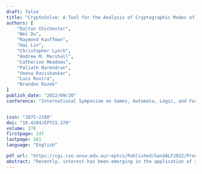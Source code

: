 ```yaml
---
draft: false
title: "CryptoSolve: A Tool for the Analysis of Cryptographic Modes of Operation"
authors: [
    "Dalton Chichester",
    "Wei Du",
    "Raymond Kauffman",
    "Hai Lin",
    "Christopher Lynch",
    "Andrew M. Marshall",
    "Catherine Meadows",
    "Paliath Narendran",
    "Veena Ravishankar",
    "Luis Rovira",
    "Brandon Rozek"
]
publish_date: "2022/09/20"
conference: "International Symposium on Games, Automata, Logic, and Formal Verification"


issn: "2075-2180"
doi: "10.4204/EPTCS.370"
volume: 370
firstpage: 147
lastpage: 161
language: "English"

pdf_url: "https://cgi.cse.unsw.edu.au/~eptcs/Published/GandALF2022/Proceedings.pdf#page=157"
abstract: "Recently, interest has been emerging in the application of symbolic techniques to the specification and analysis of cryptosystems. These techniques, when accompanied by suitable proofs of soundness/completeness, can be used both to identify insecure cryptosystems and prove sound ones secure. But although a number of such symbolic algorithms have been developed and implemented, they remain scattered throughout the literature. In this paper, we present a tool, CryptoSolve, which provides a common basis for specification and implementation of these algorithms, CryptoSolve includes libraries that provide the term algebras used to express symbolic cryptographic systems, as well as implementations of useful algorithms, such as unification and variant generation. In its current initial iteration, it features several algorithms for the generation and analysis of cryptographic modes of operation, which allow one to use block ciphers to encrypt messages more than one block long. The goal of our work is to continue expanding the tool in order to consider additional cryptosystems and security questions, as well as extend the symbolic libraries to increase their applicability."
---
```


